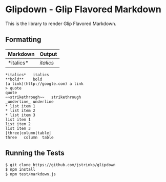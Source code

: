 Glipdown - Glip Flavored Markdown
=================================

This is the library to render Glip Flavored Markdown.

## Formatting

| Markdown | Output |
|----------|--------|
| \*italics\* | *italics* |

```
*italics*	italics
**bold**	bold
[a link](http://google.com)	a link
> quote	
quote
~~strikethrough~~	strikethrough
_underline_	underline
* list item 1
* list item 2
* list item 3	
list item 1
list item 2
list item 3
|three|column|table|	
three	column	table
```

## Running the Tests

```bash
$ git clone https://github.com/jstrinko/glipdown
$ npm install
$ npm test/markdown.js
```

